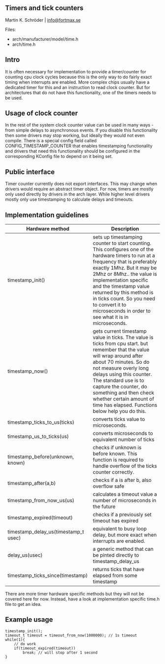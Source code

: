 Timers and tick counters
----------------------------
Martin K. Schröder | info@fortmax.se

Files:

* arch/manufacturer/model/time.h
* arch/time.h

Intro
-----

It is often necessary for implementation to provide a timer/counter for counting cpu clock cycles because this is the only way to do fairly exact timing when interrupts are enabled. More complex chips usually have a dedicated timer for this and an instruction to read clock counter. But for architectures that do not have this functionality, one of the timers needs to be used.

Usage of clock counter
---------------

In the rest of the system clock counter value can be used in many ways - from simple delays to asynchronous events. If you disable this functionality then some drivers may stop working, but ideally they would not even compile. There is a special config field called CONFIG_TIMESTAMP_COUNTER that enables timestamping functionality and drivers that need this functionality should be configured in the corresponding KConfig file to depend on it being set. 

Public interface
----------------

Timer counter currently does not export interfaces. This may change when drivers would require an abstract timer object. For now, timers are mostly only used directly by drivers in the arch layer. While higher level drivers mostly only use timestamping to calculate delays and timeouts. 


Implementation guidelines
----------------------

| Hardware method | Description |
|-----------------|-------------|
timestamp_init() | sets up timestamping counter to start counting. This configures one of the hardware timers to run at a frequency that is preferably exactly 1Mhz. But it may be 2Mhz or 8Mhz.. the value is implementation specific and the timestamp value returned by this method is in ticks count. So you need to convert it to microseconds in order to see what it is in microseconds.
timestamp_now() | gets current timestamp value in ticks. The value is ticks from cpu start. but remember that the value will wrap around after about 70 minutes. So do not measure overly long delays using this counter. The standard use is to capture the counter, do something and then check whether certain amount of time has elapsed. Functions below help you do this. 
timestamp_ticks_to_us(ticks) | converts ticks value to microseconds. 
timestamp_us_to_ticks(us) | converts microseconds to equivalent number of ticks
timestamp_before(unknown, known) | checks if unknown is before known. This function is required to handle overflow of the ticks counter correctly. 
timestamp_after(a,b) | checks if a is after b, also overflow safe
timestamp_from_now_us(us) | calculates a timeout value a number of microseconds in the future
timestamp_expired(timeout) | checks if a previously set timeout has expired
timestamp_delay_us(timestamp_t usec) | equivalent to busy loop delay, but more exact when interrupts are enabled. 
delay_us(usec) | a generic method that can be pinted directly to timestamp_delay_us
timestamp_ticks_since(timestamp) | returns ticks that have elapsed from some timestamp

There are more timer hardware specific methods but they will not be covered here for now. Instead, have a look at implementation specific time.h file to get an idea. 

Example usage
--------------------

```
timestamp_init();
timeout_t timeout = timeout_from_now(1000000); // 1s timeout
while(1){
	// do work
	if(timeout_expired(timeout))
		break; // will stop after 1 second
}
```
